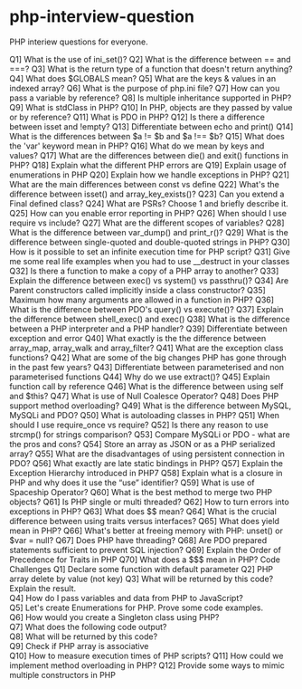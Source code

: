 # php-interview-question
PHP interiew questions for everyone. 


Q1] What is the use of ini_set()?
Q2] What is the difference between == and ===?
Q3] What is the return type of a function that doesn't return anything?
Q4] What does $GLOBALS mean?
Q5] What are the keys & values in an indexed array?
Q6] What is the purpose of php.ini file?
Q7] How can you pass a variable by reference?
Q8] Is multiple inheritance supported in PHP?
Q9] What is stdClass in PHP?
Q10] In PHP, objects are they passed by value or by reference?
Q11] What is PDO in PHP?
Q12] Is there a difference between isset and !empty?
Q13] Differentiate between echo and print()
Q14] What is the differences between $a != $b and $a !== $b?
Q15] What does the 'var' keyword mean in PHP?
Q16] What do we mean by keys and values?
Q17] What are the differences between die() and exit() functions in PHP?
Q18] Explain what the different PHP errors are
Q19] Explain usage of enumerations in PHP
Q20] Explain how we handle exceptions in PHP?
Q21] What are the main differences between const vs define
Q22] What's the difference between isset() and array_key_exists()? 
Q23] Can you extend a Final defined class?
Q24] What are PSRs? Choose 1 and briefly describe it.
Q25] How can you enable error reporting in PHP?
Q26] When should I use require vs include?
Q27] What are the different scopes of variables?
Q28] What is the difference between var_dump() and print_r()?
Q29] What is the difference between single-quoted and double-quoted strings in PHP?
Q30] How is it possible to set an infinite execution time for PHP script?
Q31] Give me some real life examples when you had to use __destruct in your classes
Q32] Is there a function to make a copy of a PHP array to another?
Q33] Explain the difference between exec() vs system() vs passthru()?
Q34] Are Parent constructors called implicitly inside a class constructor?
Q35] Maximum how many arguments are allowed in a function in PHP?
Q36] What is the difference between PDO's query() vs execute()?
Q37] Explain the difference between shell_exec() and exec()
Q38] What is the difference between a PHP interpreter and a PHP handler?
Q39] Differentiate between exception and error
Q40] What exactly is the the difference between array_map, array_walk and array_filter?
Q41] What are the exception class functions?
Q42] What are some of the big changes PHP has gone through in the past few years?
Q43] Differentiate between parameterised and non parameterised functions
Q44] Why do we use extract()?
Q45] Explain function call by reference
Q46] What is the difference between using self and $this?
Q47] What is use of Null Coalesce Operator?
Q48] Does PHP support method overloading?
Q49] What is the difference between MySQL, MySQLi and PDO? 
Q50] What is autoloading classes in PHP?
Q51] When should I use require_once vs require?
Q52] Is there any reason to use strcmp() for strings comparison?
Q53] Compare MySQLi or PDO - what are the pros and cons?
Q54] Store an array as JSON or as a PHP serialized array?
Q55] What are the disadvantages of using persistent connection in PDO?
Q56] What exactly are late static bindings in PHP?
Q57] Explain the Exception Hierarchy introduced in PHP7
Q58] Explain what is a closure in PHP and why does it use the “use” identifier?
Q59] What is use of Spaceship Operator?
Q60] What is the best method to merge two PHP objects?
Q61] Is PHP single or multi threaded?
Q62] How to turn errors into exceptions in PHP?
Q63] What does $$ mean?
Q64] What is the crucial difference between using traits versus interfaces?
Q65] What does yield mean in PHP?
Q66] What's better at freeing memory with PHP: unset() or $var = null?
Q67] Does PHP have threading?
Q68] Are PDO prepared statements sufficient to prevent SQL injection?
Q69] Explain the Order of Precedence for Traits in PHP
Q70] What does a $$$ mean in PHP?
Code Challenges
Q1] Declare some function with default parameter
Q2] PHP array delete by value (not key)
Q3] What will be returned by this code? Explain the result.  
Q4] How do I pass variables and data from PHP to JavaScript?  
Q5] Let's create Enumerations for PHP. Prove some code examples.  
Q6] How would you create a Singleton class using PHP?  
Q7] What does the following code output?  
Q8] What will be returned by this code?  
Q9] Check if PHP array is associative  
Q10] How to measure execution times of PHP scripts?
Q11] How could we implement method overloading in PHP?
Q12] Provide some ways to mimic multiple constructors in PHP  
